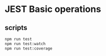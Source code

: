 # JEST Basic operations

## scripts 

```bash
npm run test
npm run test:watch
npm run test:coverage
```
